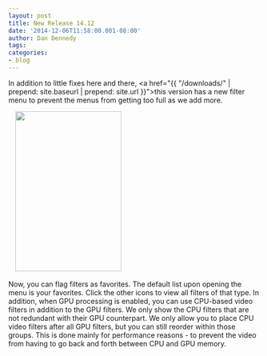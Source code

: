 ```yaml
---
layout: post
title: New Release 14.12
date: '2014-12-06T11:58:00.001-08:00'
author: Dan Dennedy
tags: 
categories:
- blog
---
```


In addition to little fixes here and there, <a href="{{  "/downloads/" | prepend: site.baseurl | prepend: site.url }}">this version</a> has a new filter menu to prevent the menus from getting too full as we add more.<br>
<div class="separator" style="clear: both; text-align: left;"></div><div class="separator" style="clear: both; text-align: left;"><a href="http://1.bp.blogspot.com/-nFnfiARIX9c/VH_tFEY2gXI/AAAAAAAAGIQ/CrF4Lxn8n-s/s1600/new-filter-menu.png" imageanchor="1" style="margin-left: 1em; margin-right: 1em;"><img border="0" src="http://1.bp.blogspot.com/-nFnfiARIX9c/VH_tFEY2gXI/AAAAAAAAGIQ/CrF4Lxn8n-s/s1600/new-filter-menu.png" height="320" width="212"></a></div><br>
Now, you can flag filters as favorites. The default list upon opening the menu is your favorites. Click the other icons to view all filters of that type. In addition, when GPU processing is enabled, you can use CPU-based video filters in addition to the GPU filters. We only show the CPU filters that are not redundant with their GPU counterpart. We only allow you to place CPU video filters after all GPU filters, but you can still reorder within those groups. This is done mainly for performance reasons - to prevent the video from having to go back and forth between CPU and GPU memory.
